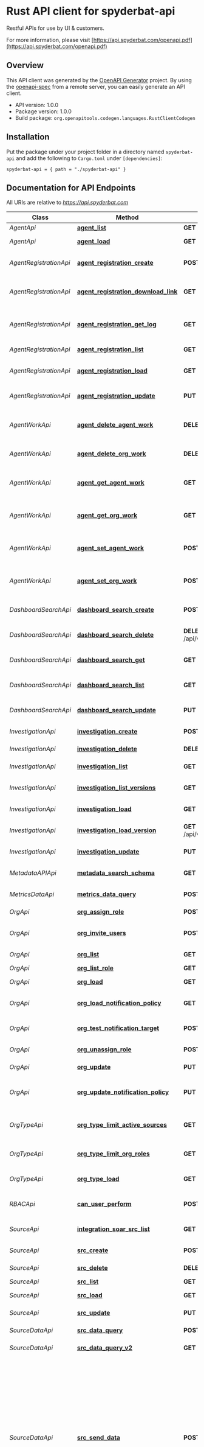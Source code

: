 # Rust API client for spyderbat-api

Restful APIs for use by UI & customers.

For more information, please visit [https://api.spyderbat.com/openapi.pdf](https://api.spyderbat.com/openapi.pdf)

## Overview

This API client was generated by the [OpenAPI Generator](https://openapi-generator.tech) project.  By using the [openapi-spec](https://openapis.org) from a remote server, you can easily generate an API client.

- API version: 1.0.0
- Package version: 1.0.0
- Build package: `org.openapitools.codegen.languages.RustClientCodegen`

## Installation

Put the package under your project folder in a directory named `spyderbat-api` and add the following to `Cargo.toml` under `[dependencies]`:

```
spyderbat-api = { path = "./spyderbat-api" }
```

## Documentation for API Endpoints

All URIs are relative to *https://api.spyderbat.com*

Class | Method | HTTP request | Description
------------ | ------------- | ------------- | -------------
*AgentApi* | [**agent_list**](docs/AgentApi.md#agent_list) | **GET** /api/v1/org/{orgUID}/agent/ | List agents
*AgentApi* | [**agent_load**](docs/AgentApi.md#agent_load) | **GET** /api/v1/org/{orgUID}/agent/{agentUID} | Load an agent
*AgentRegistrationApi* | [**agent_registration_create**](docs/AgentRegistrationApi.md#agent_registration_create) | **POST** /api/v1/org/{orgUID}/agent_registration/ | Create an agent registration
*AgentRegistrationApi* | [**agent_registration_download_link**](docs/AgentRegistrationApi.md#agent_registration_download_link) | **GET** /api/v1/org/{orgUID}/agent_registration/{uid}/download_link | Get a download link for this registration
*AgentRegistrationApi* | [**agent_registration_get_log**](docs/AgentRegistrationApi.md#agent_registration_get_log) | **GET** /api/v1/org/{orgUID}/agent_registration/{uid}/log | Get log of recent agent registration activity
*AgentRegistrationApi* | [**agent_registration_list**](docs/AgentRegistrationApi.md#agent_registration_list) | **GET** /api/v1/org/{orgUID}/agent_registration/ | List agent registrations
*AgentRegistrationApi* | [**agent_registration_load**](docs/AgentRegistrationApi.md#agent_registration_load) | **GET** /api/v1/org/{orgUID}/agent_registration/{uid} | Load an agent registration
*AgentRegistrationApi* | [**agent_registration_update**](docs/AgentRegistrationApi.md#agent_registration_update) | **PUT** /api/v1/org/{orgUID}/agent_registration/{uid} | Update an agent registration
*AgentWorkApi* | [**agent_delete_agent_work**](docs/AgentWorkApi.md#agent_delete_agent_work) | **DELETE** /api/v1/org/{orgUID}/agent/{agentUID}/work | Delete agent work data for a specific agent
*AgentWorkApi* | [**agent_delete_org_work**](docs/AgentWorkApi.md#agent_delete_org_work) | **DELETE** /api/v1/org/{orgUID}/agent_work | Delete agent work for an org
*AgentWorkApi* | [**agent_get_agent_work**](docs/AgentWorkApi.md#agent_get_agent_work) | **GET** /api/v1/org/{orgUID}/agent/{agentUID}/work | Get agent work data for a specific agent
*AgentWorkApi* | [**agent_get_org_work**](docs/AgentWorkApi.md#agent_get_org_work) | **GET** /api/v1/org/{orgUID}/agent_work | Get agent work data for the organization
*AgentWorkApi* | [**agent_set_agent_work**](docs/AgentWorkApi.md#agent_set_agent_work) | **POST** /api/v1/org/{orgUID}/agent/{agentUID}/work | Set agent work data for a specific agent
*AgentWorkApi* | [**agent_set_org_work**](docs/AgentWorkApi.md#agent_set_org_work) | **POST** /api/v1/org/{orgUID}/agent_work | Set agent work data for a specific agent
*DashboardSearchApi* | [**dashboard_search_create**](docs/DashboardSearchApi.md#dashboard_search_create) | **POST** /api/v1/org/{orgUID}/dashboard_search/ | Create a dashboard search
*DashboardSearchApi* | [**dashboard_search_delete**](docs/DashboardSearchApi.md#dashboard_search_delete) | **DELETE** /api/v1/org/{orgUID}/dashboard_search/{dashboardSearchUID} | Get a dashboard search
*DashboardSearchApi* | [**dashboard_search_get**](docs/DashboardSearchApi.md#dashboard_search_get) | **GET** /api/v1/org/{orgUID}/dashboard_search/{dashboardSearchUID} | Get a dashboard search
*DashboardSearchApi* | [**dashboard_search_list**](docs/DashboardSearchApi.md#dashboard_search_list) | **GET** /api/v1/org/{orgUID}/dashboard_search/ | List dashboard searches
*DashboardSearchApi* | [**dashboard_search_update**](docs/DashboardSearchApi.md#dashboard_search_update) | **PUT** /api/v1/org/{orgUID}/dashboard_search/{dashboardSearchUID} | Update a dashboard search
*InvestigationApi* | [**investigation_create**](docs/InvestigationApi.md#investigation_create) | **POST** /api/v1/org/{orgUID}/investigation/ | Create an investigation
*InvestigationApi* | [**investigation_delete**](docs/InvestigationApi.md#investigation_delete) | **DELETE** /api/v1/org/{orgUID}/investigation/{investigationUID} | Delete an investigation
*InvestigationApi* | [**investigation_list**](docs/InvestigationApi.md#investigation_list) | **GET** /api/v1/org/{orgUID}/investigation/ | List investigations
*InvestigationApi* | [**investigation_list_versions**](docs/InvestigationApi.md#investigation_list_versions) | **GET** /api/v1/org/{orgUID}/investigation/{investigationUID}/version/ | List Investigation Versions
*InvestigationApi* | [**investigation_load**](docs/InvestigationApi.md#investigation_load) | **GET** /api/v1/org/{orgUID}/investigation/{investigationUID} | Load an investigation
*InvestigationApi* | [**investigation_load_version**](docs/InvestigationApi.md#investigation_load_version) | **GET** /api/v1/org/{orgUID}/investigation/{investigationUID}/version/{version} | Load Investigation Version
*InvestigationApi* | [**investigation_update**](docs/InvestigationApi.md#investigation_update) | **PUT** /api/v1/org/{orgUID}/investigation/{investigationUID} | Update an investigation
*MetadataAPIApi* | [**metadata_search_schema**](docs/MetadataAPIApi.md#metadata_search_schema) | **GET** /api/v1/meta/search/schema | Returns the schema used for search
*MetricsDataApi* | [**metrics_data_query**](docs/MetricsDataApi.md#metrics_data_query) | **POST** /api/v1/metrics/query/ | Query metrics data
*OrgApi* | [**org_assign_role**](docs/OrgApi.md#org_assign_role) | **POST** /api/v1/org/{orgUID}/assignedrole/add | Assign OrgRole
*OrgApi* | [**org_invite_users**](docs/OrgApi.md#org_invite_users) | **POST** /api/v1/org/{orgUID}/invite | Invite users to an organization
*OrgApi* | [**org_list**](docs/OrgApi.md#org_list) | **GET** /api/v1/org/ | List organizations
*OrgApi* | [**org_list_role**](docs/OrgApi.md#org_list_role) | **GET** /api/v1/org/{orgUID}/assignedrole/ | List OrgRoles
*OrgApi* | [**org_load**](docs/OrgApi.md#org_load) | **GET** /api/v1/org/{orgUID} | Load an organization
*OrgApi* | [**org_load_notification_policy**](docs/OrgApi.md#org_load_notification_policy) | **GET** /api/v1/org/{orgUID}/notification_policy/ | Load Notification Policy
*OrgApi* | [**org_test_notification_target**](docs/OrgApi.md#org_test_notification_target) | **POST** /api/v1/org/{orgUID}/notification_policy/test_target | Test Notification Target
*OrgApi* | [**org_unassign_role**](docs/OrgApi.md#org_unassign_role) | **POST** /api/v1/org/{orgUID}/assignedrole/del | Unassign OrgRole
*OrgApi* | [**org_update**](docs/OrgApi.md#org_update) | **PUT** /api/v1/org/{orgUID} | Update an organization
*OrgApi* | [**org_update_notification_policy**](docs/OrgApi.md#org_update_notification_policy) | **PUT** /api/v1/org/{orgUID}/notification_policy | Update an organization's notification policy
*OrgTypeApi* | [**org_type_limit_active_sources**](docs/OrgTypeApi.md#org_type_limit_active_sources) | **GET** /api/v1/org/{orgUID}/type/limit/active_sources | Loads limits regarding active sources
*OrgTypeApi* | [**org_type_limit_org_roles**](docs/OrgTypeApi.md#org_type_limit_org_roles) | **GET** /api/v1/org/{orgUID}/type/limit/org_roles | Loads limits regarding org roles
*OrgTypeApi* | [**org_type_load**](docs/OrgTypeApi.md#org_type_load) | **GET** /api/v1/org/{orgUID}/type | Load the org type for the organization
*RBACApi* | [**can_user_perform**](docs/RBACApi.md#can_user_perform) | **POST** /api/v1/rbac/capabilities/ | Query allows actions on objects
*SourceApi* | [**integration_soar_src_list**](docs/SourceApi.md#integration_soar_src_list) | **GET** /api/v1/integration/soar/org/{orgUID}/source/ | List sources for integration with SOARs
*SourceApi* | [**src_create**](docs/SourceApi.md#src_create) | **POST** /api/v1/org/{orgUID}/source/ | Create a source
*SourceApi* | [**src_delete**](docs/SourceApi.md#src_delete) | **DELETE** /api/v1/org/{orgUID}/source/{sourceUID} | Delete a source
*SourceApi* | [**src_list**](docs/SourceApi.md#src_list) | **GET** /api/v1/org/{orgUID}/source/ | List sources
*SourceApi* | [**src_load**](docs/SourceApi.md#src_load) | **GET** /api/v1/org/{orgUID}/source/{sourceUID} | Load a source
*SourceApi* | [**src_update**](docs/SourceApi.md#src_update) | **PUT** /api/v1/org/{orgUID}/source/{sourceUID} | Update a source
*SourceDataApi* | [**src_data_query**](docs/SourceDataApi.md#src_data_query) | **POST** /api/v1/source/query/ | Query source data
*SourceDataApi* | [**src_data_query_v2**](docs/SourceDataApi.md#src_data_query_v2) | **GET** /api/v1/org/{orgUID}/data/ | Query source data
*SourceDataApi* | [**src_send_data**](docs/SourceDataApi.md#src_send_data) | **POST** /api/v1/org/{orgUID}/source/{sourceUID}/data/{dataType} | Send data to a source, this is expected to be gzip compressed nd-json. The 'Content-Encoding' header should be specified with a value of 'gzip'. Alternatively, a multi-part form upload may be used with gzipped data up to a maximum size of 1MB.


## Documentation For Models

 - [Agent](docs/Agent.md)
 - [AgentRegistration](docs/AgentRegistration.md)
 - [AgentRegistrationCreateInput](docs/AgentRegistrationCreateInput.md)
 - [AgentRegistrationUpdateInput](docs/AgentRegistrationUpdateInput.md)
 - [AgentSetAgentWorkInput](docs/AgentSetAgentWorkInput.md)
 - [AgentSetOrgWorkInput](docs/AgentSetOrgWorkInput.md)
 - [ApiAgentCreateHandlerOutput](docs/ApiAgentCreateHandlerOutput.md)
 - [ApiAgentRegistrationDownloadLinkHandlerOutput](docs/ApiAgentRegistrationDownloadLinkHandlerOutput.md)
 - [ApiAgentWorkOutput](docs/ApiAgentWorkOutput.md)
 - [ApiInvestigationCreateOutput](docs/ApiInvestigationCreateOutput.md)
 - [ApiRbacActions](docs/ApiRbacActions.md)
 - [ApiSoarListHandlerOutput](docs/ApiSoarListHandlerOutput.md)
 - [ApiSourceCreateHandlerOutput](docs/ApiSourceCreateHandlerOutput.md)
 - [CanUserPerformInput](docs/CanUserPerformInput.md)
 - [DaoAgentClass](docs/DaoAgentClass.md)
 - [DaoAgentConfig](docs/DaoAgentConfig.md)
 - [DaoAgentLog](docs/DaoAgentLog.md)
 - [DaoInvestigation](docs/DaoInvestigation.md)
 - [DaoOrgRoleResponse](docs/DaoOrgRoleResponse.md)
 - [DaoOrgRoles](docs/DaoOrgRoles.md)
 - [DaoOrgType](docs/DaoOrgType.md)
 - [DaoOrgTypePolicy](docs/DaoOrgTypePolicy.md)
 - [DaoOrgUser](docs/DaoOrgUser.md)
 - [DaoPlan](docs/DaoPlan.md)
 - [DaoPolicy](docs/DaoPolicy.md)
 - [DaoSignupPolicy](docs/DaoSignupPolicy.md)
 - [DashboardSearch](docs/DashboardSearch.md)
 - [DashboardSearchCreateInput](docs/DashboardSearchCreateInput.md)
 - [DashboardSearchUpdateInput](docs/DashboardSearchUpdateInput.md)
 - [ElasticRecordField](docs/ElasticRecordField.md)
 - [ElasticRecordSchema](docs/ElasticRecordSchema.md)
 - [Expr](docs/Expr.md)
 - [InvestigationCreateInput](docs/InvestigationCreateInput.md)
 - [InvestigationUpdateInput](docs/InvestigationUpdateInput.md)
 - [MetricsDataQueryInput](docs/MetricsDataQueryInput.md)
 - [NotificationPolicy](docs/NotificationPolicy.md)
 - [NotificationPolicyDestination](docs/NotificationPolicyDestination.md)
 - [NotificationPolicyDestinationSlack](docs/NotificationPolicyDestinationSlack.md)
 - [NotificationPolicyDestinationWebhook](docs/NotificationPolicyDestinationWebhook.md)
 - [NotificationPolicyRoutesInner](docs/NotificationPolicyRoutesInner.md)
 - [OrcApiAgentWork](docs/OrcApiAgentWork.md)
 - [OrcApiBatWork](docs/OrcApiBatWork.md)
 - [OrcApiRuntimeDetails](docs/OrcApiRuntimeDetails.md)
 - [Org](docs/Org.md)
 - [OrgAssignRoleInput](docs/OrgAssignRoleInput.md)
 - [OrgInviteUsersInput](docs/OrgInviteUsersInput.md)
 - [OrgTestNotificationTargetInput](docs/OrgTestNotificationTargetInput.md)
 - [OrgUnassignRoleInput](docs/OrgUnassignRoleInput.md)
 - [OrgUpdateInput](docs/OrgUpdateInput.md)
 - [RbacAction](docs/RbacAction.md)
 - [RbacStatement](docs/RbacStatement.md)
 - [ResourcePolicy](docs/ResourcePolicy.md)
 - [RstoreCausalQuery](docs/RstoreCausalQuery.md)
 - [RstreamTimeRange](docs/RstreamTimeRange.md)
 - [SessionOrgTypeMaxLimit](docs/SessionOrgTypeMaxLimit.md)
 - [Source](docs/Source.md)
 - [SrcCreateInput](docs/SrcCreateInput.md)
 - [SrcDataQueryInput](docs/SrcDataQueryInput.md)
 - [SrcUpdateInput](docs/SrcUpdateInput.md)
 - [ValidationError](docs/ValidationError.md)


To get access to the crate's generated documentation, use:

```
cargo doc --open
```

## Author

apisupport@spyderbat.com

